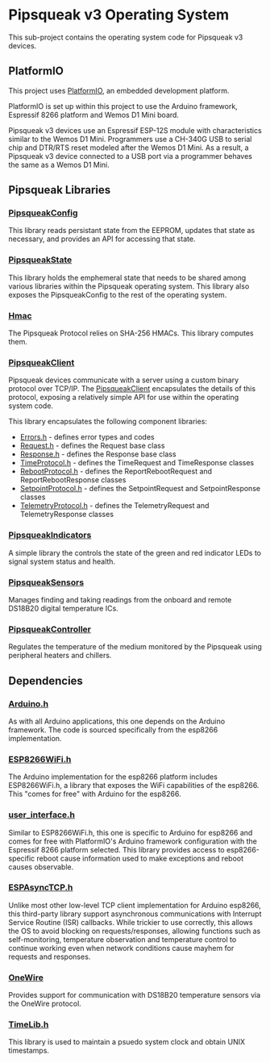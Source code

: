 # Pipsqueak v3 Operating System

This sub-project contains the operating system code for Pipsqueak v3 devices.

## PlatformIO

This project uses [PlatformIO](https://platformio.org/), an embedded development
platform.

PlatformIO is set up within this project to use the Arduino framework, Espressif
8266 platform and Wemos D1 Mini board.

Pipsqueak v3 devices use an Espressif ESP-12S module with characteristics similar
to the Wemos D1 Mini. Programmers use a CH-340G USB to serial chip and DTR/RTS
reset modeled after the Wemos D1 Mini. As a result, a Pipsqueak v3 device connected
to a USB port via a programmer behaves the same as a Wemos D1 Mini.

## Pipsqueak Libraries

### [PipsqueakConfig](./lib/PipsqueakConfig/README.md)

This library reads persistant state from the EEPROM, updates that state as
necessary, and provides an API for accessing that state.

### [PipsqueakState](./lib/PipsqueakState/README.md)

This library holds the emphemeral state that needs to be shared among various libraries within the Pipsqueak operating system. This library also exposes the PipsqueakConfig to the rest of the operating system.

### [Hmac](./lib/Hmac/README.md)

The Pipsqueak Protocol relies on SHA-256 HMACs. This library computes them.

### [PipsqueakClient](./lib/PipsqueakClient/README.md)

Pipsqueak devices communicate with a server using a custom binary protocol over
TCP/IP. The [PipsqueakClient](./lib/PipsqueakClient/README.md) encapsulates the
details of this protocol, exposing a relatively simple API for use within the
operating system code.

This library encapsulates the following component libraries:

* [Errors.h](./lib/Errors/README.md) - defines error types and codes
* [Request.h](./lib/Request/README.md) - defines the Request base class
* [Response.h](./lib/Response/README.md) - defines the Response base class
* [TimeProtocol.h](./lib/TimeProtocol/README.md) - defines the TimeRequest and
  TimeResponse classes
* [RebootProtocol.h](./lib/RebootProtocol/README.md) - defines the
  ReportRebootRequest and ReportRebootResponse classes
* [SetpointProtocol.h](./lib/SetpointProtocol/README.md) - defines the
  SetpointRequest and SetpointResponse classes
* [TelemetryProtocol.h](./lib/TelemetryProtocol/README.md) - defines the
  TelemetryRequest and TelemetryResponse classes

### [PipsqueakIndicators](./lib/PipsqueakIndicators/README.md)

A simple library the controls the state of the green and red indicator LEDs to
signal system status and health.

### [PipsqueakSensors](./lib/PipsqueakSensors/README.md)

Manages finding and taking readings from the onboard and remote DS18B20
digital temperature ICs.

### [PipsqueakController](./lib/PipsqueakController/README.md)

Regulates the temperature of the medium monitored by the Pipsqueak using peripheral
heaters and chillers.

## Dependencies

### [Arduino.h](https://github.com/esp8266/Arduino/blob/master/cores/esp8266/Arduino.h)

As with all Arduino applications, this one depends on the Arduino framework. The
code is sourced specifically from the esp8266 implementation.

### [ESP8266WiFi.h](https://github.com/esp8266/Arduino/tree/master/libraries/ESP8266WiFi)

The Arduino implementation for the esp8266 platform includes ESP8266WiFi.h, a
library that exposes the WiFi capabilities of the esp8266. This "comes for free"
with Arduino for the esp8266.

### [user_interface.h](https://github.com/esp8266/Arduino/blob/master/tools/sdk/include/user_interface.h)

Similar to ESP8266WiFi.h, this one is specific to Arduino for esp8266 and comes
for free with PlatformIO's Arduino framework configuration with the Espressif 8266
platform selected. This library provides access to esp8266-specific reboot
cause information used to make exceptions and reboot causes observable.

### [ESPAsyncTCP.h](https://github.com/me-no-dev/ESPAsyncTCP)

Unlike most other low-level TCP client implementation for Arduino esp8266, this
third-party library support asynchronous communications with Interrupt Service
Routine (ISR) callbacks. While trickier to use correctly, this allows the OS
to avoid blocking on requests/responses, allowing functions such as
self-monitoring, temperature observation and temperature control to continue
working even when network conditions cause mayhem for requests and responses.

### [OneWire](https://github.com/PaulStoffregen/OneWire)

Provides support for communication with DS18B20 temperature sensors via the OneWire
protocol.

### [TimeLib.h](https://github.com/PaulStoffregen/Time)

This library is used to maintain a psuedo system clock and obtain UNIX
timestamps.
